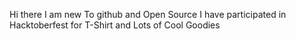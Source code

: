 Hi there I am new To github and Open Source I have participated in Hacktoberfest for T-Shirt and Lots of Cool Goodies
